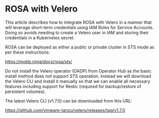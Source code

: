 # ROSA with Velero

This article describes how to integrate ROSA with Velero in a manner that will leverage short-term credentials using IAM Roles for Service Accounts. Doing so avoids needing to create a Velero user in IAM and storing their credentials in a Kubernetes secret.

ROSA can be deployed as either a public or private cluster in STS mode as per these instructions:

https://mobb.ninja/docs/rosa/sts/

Do not install the Velero operator (OADP) from Operator Hub as the basic install method does not support STS operation. Instead we will download the Velero CLI and install it manually so that we can enable all necessary features including support for Restic (required for backup/restore of persistent volumes).

The latest Velero CLI (v1.7.0) can be downloaded from this URL:

https://github.com/vmware-tanzu/velero/releases/tag/v1.7.0


